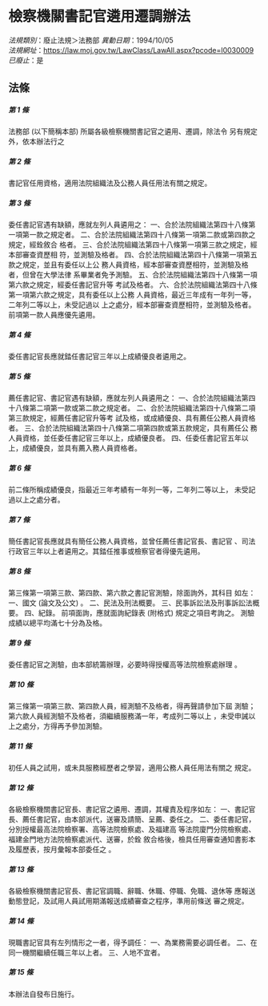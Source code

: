 # 檢察機關書記官遴用遷調辦法

*法規類別*：廢止法規＞法務部
*異動日期*：1994/10/05  
*法規網址*：https://law.moj.gov.tw/LawClass/LawAll.aspx?pcode=I0030009
*已廢止*：是


## 法條
##### 第 1 條
法務部 (以下簡稱本部) 所屬各級檢察機關書記官之遴用、遷調，除法令
另有規定外，依本辦法行之

##### 第 2 條
書記官任用資格，適用法院組織法及公務人員任用法有關之規定。

##### 第 3 條
委任書記官遇有缺額，應就左列人員遴用之：
一、合於法院組織法第四十八條第一項第一款之規定者。
二、合於法院組織法第四十八條第一項第二款或第四款之規定，經銓敘合
    格者。
三、合於法院組織法第四十八條第一項第三款之規定，經本部審查資歷相
    符，並測驗及格者。
四、合於法院組織法第四十八條第一項第五款之規定，並且有委任以上公
    務人員資格，經本部審查資歷相符，並測驗及格者，但曾在大學法律
    系畢業者免予測驗。
五、合於法院組織法第四十八條第一項第六款之規定，經委任書記官升等
    考試及格者。
六、合於法院組織法第四十八條第一項第六款之規定，具有委任以上公務
    人員資格，最近三年成有一年列一等，二年列二等以上，未受記過以
    上之處分，經本部審查資歷相符，並測驗及格者。
前項第一款人員應優先遴用。


##### 第 4 條
委任書記官長應就錔任書記官三年以上成績優良者遴用之。

##### 第 5 條
薦任書記官、書記官遇有缺額，應就左列人員遴用之：
一、合於法院組織法第四十八條第二項第一款或第二款之規定者。
二、合於法院組織法第四十八條第二項第三款規定，經薦任書記官升等考
    試及格，或成績優良、具有薦任公務人員資格者。
三、合於法院組織法第四十八條第二項第四款或第五款規定，具有薦任公
    務人員資格，並任委任書記官三年以上，成績優良者。
四、任委任書記官五年以上，成績優良，並具有薦入務人員資格者。


##### 第 6 條
前二條所稱成績優良，指最近三年考績有一年列一等，二年列二等以上，
未受記過以上之處分者。

##### 第 7 條
簡任書記官長應就具有簡任公務人員資格，並曾任薦任書記官長、書記官
、司法行政官三年以上者遴用之。其錔任推事或檢察官者得優先遴用。

##### 第 8 條
第三條第一項第三款、第四款、第六款之書記官測驗，除面詢外，其科目
如左：
一、國文 (論文及公文) 。
二、民法及刑法概要。
三、民事訴訟法及刑事訴訟法概要。
四、紀錄。
前項面詢，應就面詢紀錄表 (附格式) 規定之項目考詢之。
測驗成績以總平均滿七十分為及格。


##### 第 9 條
委任書記官之測驗，由本部統籌辦理，必要時得授權高等法院檢察處辦理
。

##### 第 10 條
第三條第一項第三款、第四款人員，經測驗不及格者，得再聲請參加下屆
測驗；第六款人員經測驗不及格者，須繼續服務滿一年，考成列二等以上
，未受申誡以上之處分，方得再予參加測驗。

##### 第 11 條
初任人員之試用，或未具服務經歷者之學習，適用公務人員任用法有關之
規定。

##### 第 12 條
各級檢察機關書記官長、書記官之遴用、遷調，其權責及程序如左：
一、書記官長、薦任書記官，由本部派代，送審及請簡、呈薦、委任之。
二、委任書記官，分別授權最高法院檢察署、高等法院檢察處、及福建高
    等法院廈門分院檢察處、福建金門地方法院檢察處派代、送審，於銓
    敘合格後，檢具任用審查通知書影本及履歷表，按月彙報本部委任之
    。


##### 第 13 條
各級檢察機關書記官長、書記官調職、辭職、休職、停職、免職、退休等
應報送動態登記，及試用人員試用期滿報送成績審查之程序，準用前條送
審之規定。

##### 第 14 條
現職書記官具有左列情形之一者，得予調任：
一、為業務需要必調任者。
二、在同一機關繼續任職三年以上者。
三、人地不宜者。


##### 第 15 條
本辦法自發布日施行。


